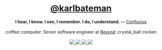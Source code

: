 <h1 align="center">
  <a href="https://github.com/karlbateman" target="_blank">@karlbateman</a>
</h1>

<div align="center">
  <strong>
    I hear, I know. I see, I remember. I do, I understand.
  </strong>
  — <a href="https://plato.stanford.edu/entries/confucius/">Confucius</a>
</div>

<br />

<div align="center">
  :coffee::computer: Senior software engineer at <a href="https://bynd.com" target="_blank">Beyond</a> :crystal_ball::rocket:
</div>

<br />

<div align="center">
  <a href="https://nodejs.org/en/" target="_blank">
    <img src="https://img.shields.io/badge/-nodejs-green?style=for-the-badge">
  </a>

  <a href="https://www.python.org/" target="_blank">
    <img src="https://img.shields.io/badge/-python-3572A5?style=for-the-badge">
  </a>
  
  <a href="https://golang.org" target="_blank">
    <img src="https://img.shields.io/badge/-golang-00ADD8?style=for-the-badge">
  </a>
  
  <a href="https://www.rust-lang.org/" target="_blank">
    <img src="https://img.shields.io/badge/-rust-dea584?style=for-the-badge">
  </a>

  <!--
  <a href="" target="_blank">
    <img src="">
  </a>
  -->

  <!--
  <a href="https://javascript.com" target="_blank">
    <img src="https://img.shields.io/badge/-javascript-f1e05a?style=for-the-badge">
  </a>

  <a href="https://www.typescriptlang.org/" target="_blank">
    <img src="https://img.shields.io/badge/-typescript-2b7489?style=for-the-badge">
  </a>

  <a href="https://www.ruby-lang.org/en/" target="_blank">
    <img src="https://img.shields.io/badge/-ruby-701516?style=for-the-badge">
  </a>
  
  <a href="https://www.scala-lang.org/" target="_blank">
    <img src="https://img.shields.io/badge/-scala-c22d40?style=for-the-badge">
  </a>

  <a href="http://www.open-std.org/jtc1/sc22/wg14/" target="_blank">
    <img src="https://img.shields.io/badge/-C-555555?style=for-the-badge">
  </a>

  <a href="https://isocpp.org/" target="_blank">
    <img src="https://img.shields.io/badge/-C++-f34b7d?style=for-the-badge">
  </a>
  
  <a href="https://www.perl.org/" target="_blank">
    <img src="https://img.shields.io/badge/-perl-0298c3?style=for-the-badge">
  </a>

  <a href="https://www.php.net/" target="_blank">
    <img src="https://img.shields.io/badge/-php-4F5D95?style=for-the-badge">
  </a>

  <a href="https://docs.microsoft.com/en-us/dotnet/csharp/" target="_blank">
    <img src="https://img.shields.io/badge/-csharp-178600?style=for-the-badge">
  </a>

  <a href="https://docs.microsoft.com/en-us/windows-server/administration/windows-commands/powershell" target="_blank">
    <img src="https://img.shields.io/badge/-powershell-012456?style=for-the-badge">
  </a>

  <a href="https://developer.mozilla.org/en-US/docs/Web/HTML" target="_blank">
    <img src="https://img.shields.io/badge/-html-e34c26?style=for-the-badge">
  </a>

  <a href="https://developer.mozilla.org/en-US/docs/Web/CSS" target="_blank">
    <img src="https://img.shields.io/badge/-css-563d7c?style=for-the-badge">
  </a>

  <a href="https://www.java.com/en/" target="_blank">
    <img src="https://img.shields.io/badge/-java-b07219?style=for-the-badge">
  </a>
  
  <a href="https://webassembly.org/" target="_blank">
    <img src="https://img.shields.io/badge/-wasm-04133b?style=for-the-badge">
  </a>
  
  <a href="https://www.lua.org/" target="_blank">
    <img src="https://img.shields.io/badge/-lua-000080?style=for-the-badge">
  </a>

  <a href="https://crystal-lang.org/" target="_blank">
    <img src="https://img.shields.io/badge/-crystal-000100?style=for-the-badge">
  </a>

  <a href="https://www.gnu.org/software/bash/" target="_blank">
    <img src="https://img.shields.io/badge/-shell-89e051?style=for-the-badge">
  </a>

  <a href="https://www.docker.com/en/" target="_blank">
    <img src="https://img.shields.io/badge/-docker-384d54?style=for-the-badge">
  </a>
  -->
</div>

<!--Broken links, probably won't be coming back.
<br />

<div align="center">
  <h4>
    <span>
      :satellite:
      <a href="https://www.krb.dev">Website</a>
    </span>
    <span>&nbsp;&nbsp;|&nbsp;&nbsp;</span>
    <span>
      :books:
      <a href="https://www.krb.dev/posts">Blog</a>
    </span>
    <span>&nbsp;&nbsp;|&nbsp;&nbsp;</span>
    <span>
      :factory:
      <a href="https://www.krb.dev/projects">Projects</a>
    </span>
    <span>&nbsp;&nbsp;|&nbsp;&nbsp;</span>
    <span>
      :scroll:
      <a href="https://www.krb.dev/resume">Resume</a>
    </span>
  </h4>
</div>
-->
